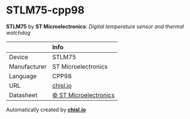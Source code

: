 # STLM75-cpp98

**STLM75** by **ST Microelectronics**: *Digital temperature sensor and thermal watchdog*

|              | Info                         |
|:-------------|:-----------------------------|
| Device       | STLM75                        |
| Manufacturer | ST Microelectronics |
| Language     | CPP98 |
| URL          | [chisl.io](https://chisl.io/v/STLM75?t=cpp&r=98) |
| Datasheet    | [&copy; ST Microelectronics](http://www.st.com/resource/en/datasheet/stlm75.pdf) |

Automatically created by **[chisl.io](https://chisl.io)**
